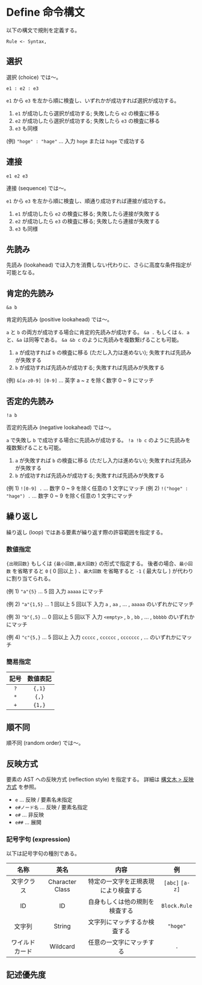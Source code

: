 # Define 命令構文

以下の構文で規則を定義する。

`Rule <- Syntax,`

## 選択

選択 (choice) では～。

`e1 : e2 : e3`

`e1` から `e3` を左から順に検査し、いずれかが成功すれば選択が成功する。

1. `e1` が成功したら選択が成功する; 失敗したら `e2` の検査に移る
2. `e2` が成功したら選択が成功する; 失敗したら `e3` の検査に移る
3. `e3` も同様

(例) `"hoge" : "hage"` ... 入力 `hoge` または `hage` で成功する

## 連接

`e1 e2 e3`

連接 (sequence) では～。

`e1` から `e3` を左から順に検査し、順通り成功すれば連接が成功する。

1. `e1` が成功したら `e2` の検査に移る; 失敗したら連接が失敗する
2. `e2` が成功したら `e3` の検査に移る; 失敗したら連接が失敗する
3. `e3` も同様

## 先読み

先読み (lookahead) では入力を消費しない代わりに、さらに高度な条件指定が可能となる。

## 肯定的先読み

`&a b`

肯定的先読み (positive lookahead) では～。

`a` と `b` の両方が成功する場合に肯定的先読みが成功する。
`&a .` もしくは `&. a` と、`&a` は同等である。
`&a &b c` のように先読みを複数繋げることも可能。

1. `a` が成功すれば `b` の検査に移る (ただし入力は進めない); 失敗すれば先読みが失敗する
2. `b` が成功すれば先読みが成功する; 失敗すれば先読みが失敗する

(例) `&[a-z0-9] [0-9]` ... 英字 a ~ z を除く数字 0 ~ 9 にマッチ

## 否定的先読み

`!a b`

否定的先読み (negative lookahead) では～。

`a` で失敗し `b` で成功する場合に先読みが成功する。
`!a !b c` のように先読みを複数繋げることも可能。

1. `a` が失敗すれば `b` の検査に移る (ただし入力は進めない); 失敗すれば先読みが失敗する
2. `b` が成功すれば先読みが成功する; 失敗すれば先読みが失敗する

(例 1) `![0-9] .` ... 数字 0 ~ 9 を除く任意の 1 文字にマッチ
(例 2) `!("hoge" : "hage") .` ... 数字 0 ~ 9 を除く任意の 1 文字にマッチ

## 繰り返し

繰り返し (loop) ではある要素が繰り返す際の許容範囲を指定する。

### 数値指定

`{出現回数}` もしくは `{最小回数,最大回数}` の形式で指定する。
後者の場合、`最小回数` を省略すると `0` ( 0 回以上 ) 、`最大回数` を省略すると `-1` ( 最大なし ) が代わりに割り当てられる。

(例 1) `"a"{5}` ... 5 回
入力 `aaaaa` にマッチ

(例 2) `"a"{1,5}` ... 1 回以上 5 回以下
入力 `a` , `aa` , ... , `aaaaa` のいずれかにマッチ

(例 3) `"b"{,5}` ... 0 回以上 5 回以下
入力 `<empty>` , `b` , `bb` , ... , `bbbbb` のいずれかにマッチ

(例 4) `"c"{5,}` ... 5 回以上
入力 `ccccc` , `cccccc` , `ccccccc` , ... のいずれかにマッチ

### 簡易指定

|記号|数値表記|
|:-:|:-:|
|`?`|`{,1}`|
|`*`|`{,}`|
|`+`|`{1,}`|

## 順不同

順不同 (random order) では～。

## 反映方式

要素の AST への反映方式 (reflection style) を指定する。
詳細は [構文木 > 反映方式](../../tree/index.md#反映方式) を参照。

- `e` ... 反映 / 要素名未指定
- `e#ノード名` ... 反映 / 要素名指定
- `e#` ... 非反映
- `e##` ... 展開

### 記号字句 (expression)

以下は記号字句の種別である。

|      名称      |      英名       |                 内容                 |       例        |
| :------------: | :-------------: | :----------------------------------: | :-------------: |
|   文字クラス   | Character Class | 特定の一文字を正規表現により検査する | `[abc]` `[a-z]` |
|       ID       |       ID        |    自身もしくは他の規則を検査する    |  `Block.Rule`   |
|     文字列     |     String      |     文字列にマッチするか検査する     |    `"hoge"`     |
| ワイルドカード |    Wildcard     |     任意の一文字にマッチする      |       `.`       |

## 記述優先度
